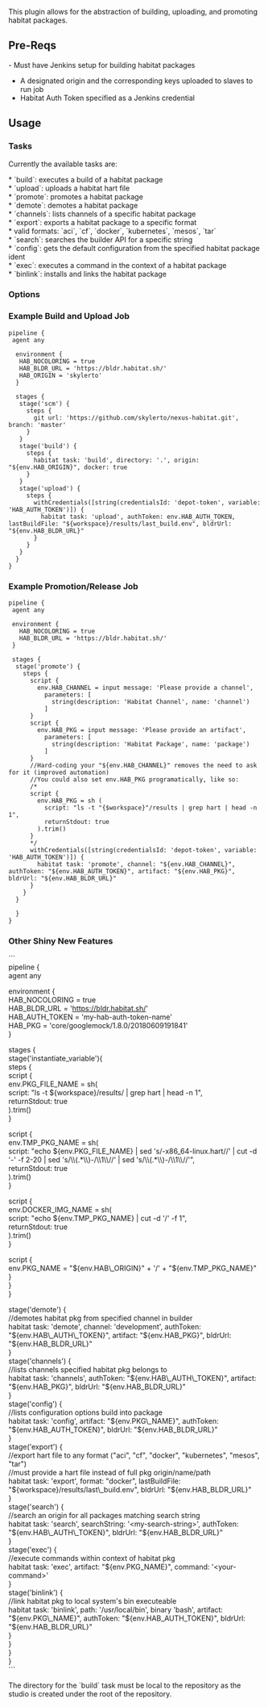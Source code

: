   

This plugin allows for the abstraction of building, uploading, and
promoting  
habitat packages.

## Pre-Reqs

\- Must have Jenkins setup for building habitat packages  
- A designated origin and the corresponding keys uploaded to slaves to
run job  
- Habitat Auth Token specified as a Jenkins credential

## Usage

### Tasks

Currently the available tasks are:

\* \`build\`: executes a build of a habitat package  
\* \`upload\`: uploads a habitat hart file  
\* \`promote\`: promotes a habitat package  
\* \`demote\`: demotes a habitat package  
\* \`channels\`: lists channels of a specific habitat package  
\* \`export\`: exports a habitat package to a specific format  
\* valid formats: \`aci\`, \`cf\`, \`docker\`, \`kubernetes\`,
\`mesos\`, \`tar\`  
\* \`search\`: searches the builder API for a specific string  
\* \`config\`: gets the default configuration from the specified habitat
package ident  
\* \`exec\`: executes a command in the context of a habitat package  
\* \`binlink\`: installs and links the habitat package

### Options

### Example Build and Upload Job

    pipeline {
     agent any

      environment {
       HAB_NOCOLORING = true
       HAB_BLDR_URL = 'https://bldr.habitat.sh/'
       HAB_ORIGIN = 'skylerto'
      }

      stages {
       stage('scm') {
         steps {
           git url: 'https://github.com/skylerto/nexus-habitat.git', branch: 'master'
         }
       }
       stage('build') {
         steps {
           habitat task: 'build', directory: '.', origin: "${env.HAB_ORIGIN}", docker: true
         }
       }
       stage('upload') {
         steps {
           withCredentials([string(credentialsId: 'depot-token', variable: 'HAB_AUTH_TOKEN')]) {
             habitat task: 'upload', authToken: env.HAB_AUTH_TOKEN, lastBuildFile: "${workspace}/results/last_build.env", bldrUrl: "${env.HAB_BLDR_URL}"
           }
         }
       }
      }
    }

### Example Promotion/Release Job

    pipeline {
     agent any

     environment {
       HAB_NOCOLORING = true
       HAB_BLDR_URL = 'https://bldr.habitat.sh/'
     }

     stages {
      stage('promote') {
        steps {
          script {
            env.HAB_CHANNEL = input message: 'Please provide a channel',
              parameters: [
                string(description: 'Habitat Channel', name: 'channel')
              ]
          }
          script {
            env.HAB_PKG = input message: 'Please provide an artifact',
              parameters: [
                string(description: 'Habitat Package', name: 'package')
              ]
          }
          //Hard-coding your "${env.HAB_CHANNEL}" removes the need to ask for it (improved automation)
          //You could also set env.HAB_PKG programatically, like so:
          /*
          script {
            env.HAB_PKG = sh ( 
              script: "ls -t "{$workspace}"/results | grep hart | head -n 1",
              returnStdout: true
            ).trim()
          }
          */
          withCredentials([string(credentialsId: 'depot-token', variable: 'HAB_AUTH_TOKEN')]) {
            habitat task: 'promote', channel: "${env.HAB_CHANNEL}", authToken: "${env.HAB_AUTH_TOKEN}", artifact: "${env.HAB_PKG}", bldrUrl: "${env.HAB_BLDR_URL}"
          }
        }
      }

      }
    }

### Other Shiny New Features

\`\`\`  
pipeline {  
agent any

environment {  
HAB\_NOCOLORING = true  
HAB\_BLDR\_URL = '<https://bldr.habitat.sh/>'  
HAB\_AUTH\_TOKEN = 'my-hab-auth-token-name'  
HAB\_PKG = 'core/googlemock/1.8.0/20180609191841'  
}

stages {  
stage('instantiate\_variable'){  
steps {  
script {  
env.PKG\_FILE\_NAME = sh(  
script: "ls -t ${workspace}/results/ \| grep hart \| head -n 1",  
returnStdout: true  
).trim()  
}

script {  
env.TMP\_PKG\_NAME = sh(  
script: "echo ${env.PKG\_FILE\_NAME} \| sed 's/-x86\_64-linux.hart//' \|
cut -d '-' -f 2-20 \| sed 's/\\\\(.\*\\\\)-/\\\\1\\\\//' \| sed
's/\\\\(.\*\\\\)-/\\\\1\\\\//'",  
returnStdout: true  
).trim()  
}

script {  
env.DOCKER\_IMG\_NAME = sh(  
script: "echo ${env.TMP\_PKG\_NAME} \| cut -d '/' -f 1",  
returnStdout: true  
).trim()  
}

script {  
env.PKG\_NAME = "${env.HAB\_ORIGIN}" + '/' + "${env.TMP\_PKG\_NAME}"  
}  
}  
}

stage('demote') {  
//demotes habitat pkg from specified channel in builder  
habitat task: 'demote', channel: 'development', authToken:
"${env.HAB\_AUTH\_TOKEN}", artifact: "${env.HAB\_PKG}", bldrUrl:
"${env.HAB\_BLDR\_URL}"  
}  
stage('channels') {  
//lists channels specified habitat pkg belongs to  
habitat task: 'channels', authToken: "${env.HAB\_AUTH\_TOKEN}",
artifact: "${env.HAB\_PKG}", bldrUrl: "${env.HAB\_BLDR\_URL}"  
}  
stage('config') {  
//lists configuration options build into package  
habitat task: 'config', artifact: "${env.PKG\_NAME}", authToken:
"${env.HAB\_AUTH\_TOKEN}", bldrUrl: "${env.HAB\_BLDR\_URL}"  
}  
stage('export') {  
//export hart file to any format ("aci", "cf", "docker", "kubernetes",
"mesos", "tar")  
//must provide a hart file instead of full pkg origin/name/path  
habitat task: 'export', format: "docker", lastBuildFile:
"${workspace}/results/last\_build.env", bldrUrl:
"${env.HAB\_BLDR\_URL}"  
}  
stage('search') {  
//search an origin for all packages matching search string  
habitat task: 'search', searchString: '\<my-search-string\>', authToken:
"${env.HAB\_AUTH\_TOKEN}", bldrUrl: "${env.HAB\_BLDR\_URL}"  
}  
stage('exec') {  
//execute commands within context of habitat pkg  
habitat task: 'exec', artifact: "${env.PKG\_NAME}", command:
'\<your-command\>'  
}  
stage('binlink') {  
//link habitat pkg to local system's bin executeable  
habitat task: 'binlink', path: '/usr/local/bin', binary 'bash',
artifact: "${env.PKG\_NAME}", authToken: "${env.HAB\_AUTH\_TOKEN}",
bldrUrl: "${env.HAB\_BLDR\_URL}"  
}  
}  
}  
}  
\`\`\`

The directory for the \`build\` task must be local to the repository as
the studio is created under the root of the repository.

  
